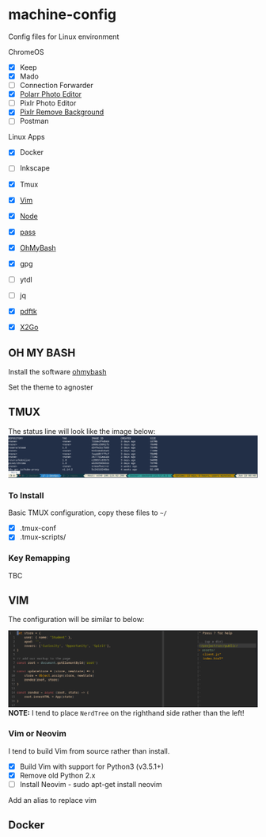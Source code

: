 # machine-config
Config files for Linux environment

ChromeOS
- [x] Keep
- [x] Mado
- [ ] Connection Forwarder
- [x] [Polarr Photo Editor](https://photoeditor.polarr.co/)
- [ ] Pixlr Photo Editor
- [x] [Pixlr Remove Background](https://pixlr.com/remove-background/)
- [ ] Postman

Linux Apps
- [x] Docker
- [ ] Inkscape
- [x] Tmux
- [x] [Vim](https://richrose.dev/posts/linux/vim/vim-compile/)
- [x] [Node](https://richrose.dev/posts/dev/node/node-install/)
- [x] [pass](https://richrose.dev/posts/linux/pass/pass-install/)
- [x] [OhMyBash](https://richrose.dev/posts/linux/oh-my-bash/ohmybash-install/)
- [x] gpg
- [ ] ytdl
- [ ] jq
- [x] [pdftk](https://richrose.dev/posts/linux/pdftk/pdftk-watermark/)
- [x] [X2Go](https://richrose.dev/posts/linux/x2go/x2go-install/) 


## OH MY BASH

Install the software [ohmybash](https://github.com/ohmybash)

Set the theme to agnoster

## TMUX

The status line will look like the image below:
![tmux statusline](https://github.com/rosera/machine-config/blob/master/images/tmux-statusbar.png "Tmux statusbar")

### To Install

Basic TMUX configuration, copy these  files to `~/`

- [x] .tmux-conf
- [x] .tmux-scripts/

### Key Remapping
TBC


## VIM

The configuration will be similar to below:


![vim interface](https://github.com/rosera/machine-config/blob/master/images/vim-interface.png "Vim config")
__NOTE:__ I tend to place `NerdTree` on the righthand side rather than the left!


### Vim or Neovim

I tend to build Vim from source rather than install.

- [x] Build Vim with support for Python3 (v3.5.1+)
- [x] Remove old Python 2.x
- [ ] Install Neovim - sudo apt-get install neovim

Add an alias to replace vim


## Docker


